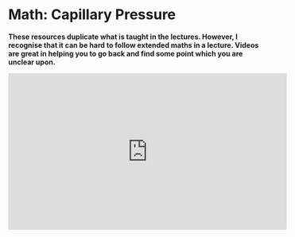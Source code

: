 # Math: Capillary Pressure

<link rel="stylesheet" type="text/css" href="../customstyle.css">

**These resources duplicate what is taught in the lectures. However, I recognise that it can be hard to follow extended maths in a lecture. Videos are great in helping you to go back and find some point which you are unclear upon.**


<iframe width="560" height="315" src="https://www.youtube.com/embed/frOoemMTf2A?si=5knHBfiXEX3I783n" title="YouTube video player" frameborder="0" allow="accelerometer; autoplay; clipboard-write; encrypted-media; gyroscope; picture-in-picture; web-share" referrerpolicy="strict-origin-when-cross-origin" allowfullscreen></iframe>
<!--<video class="video-container" controls>
  <source src="https://www.nottingham.ac.uk/~ppzmis/phys3009/videos/M8a.mp4" type="video/mp4">
  Your browser does not support the video tag.
</video>
-->
